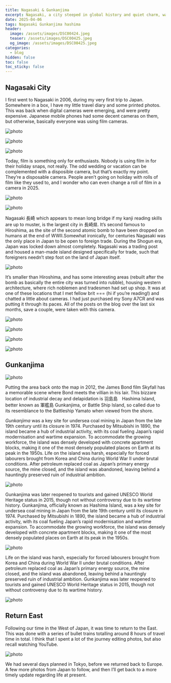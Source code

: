 ```yaml
---
title: Nagasaki & Gunkanjima
excerpt: Nagasaki, a city steeped in global history and quiet charm, was my first destination in Japan back in 2006. Known as the site of the second atomic bomb, it also served as Japan’s only port open to foreign trade during the isolationist Shogunate era. From nostalgic reflections on film photography to testing out my new Sony A7CR, this visit blended the old and new. Highlights include the hauntingly iconic Gunkanjima (Battleship Island), featured in the James Bond film *Skyfall*, and the unique Western architecture that tells stories of merchants and diplomacy.
date: 2025-04-06
tags: Nagasaki Gunkanjima hashima
header:
  image: /assets/images/DSC00424.jpeg
  teaser: /assets/images/DSC00425.jpeg
  og_image: /assets/images/DSC00425.jpeg
categories:
  - blog
hidden: false
toc: false
toc_sticky: false
--- 
```

 
## Nagasaki City
I first went to Nagasaki in 2006, during my very first trip to Japan. Somewhere in a box, I have my little travel diary and some printed photos. This was back when digital cameras were emerging, and were pretty expensive. Japanese mobile phones had some decent cameras on them, but otherwise, basically everyone was using film cameras.

![photo](/assets/images/DSC00349.jpeg)

![photo](/assets/images/DSC00357.jpeg)

![photo](/assets/images/DSC00358.jpeg)

Today, film is something only for enthusiasts. Nobody is using film in for their holiday snaps, not really. The odd wedding or vacation can be complemented with a disposible camera, but that’s exactly my point. They’re a disposable camera. People aren’t going on holiday with rolls of film like they used to, and I wonder who can even change a roll of film in a camera in 2025.

![photo](/assets/images/DSC00364.jpeg)

![photo](/assets/images/DSC00360.jpeg)

Nagasaki 長崎 which appears to mean long bridge if my kanji reading skills are up to muster, is the largest city in 長崎県. It’s second famous to Hiroshima, as the site of the second atomic bomb to have been dropped on humans at the end of WWII.Somewhat ironically, for centuries Nagasaki was the only place in Japan to be open to foreign trade. During the Shogun era, Japan was locked down almost completely. Nagasaki was a trading post and housed a man-made island designed specifically for trade, such that foreigners needn’t step foot on the land of Japan itself.

![photo](/assets/images/DSC00366.jpeg)

It’s smaller than Hiroshima, and has some interesting areas (rebuilt after the bomb as basically the entire city was turned into rubble), housing western architecture, where rich noblemen and tradesmen had set up shop. It was at one of these locations that I met fellow brit === (hi if you’re reading!) and chatted a little about cameras. I had just purchased my Sony A7CR and was putting it through its paces. All of the posts on the blog over the last six months, save a couple, were taken with this camera.

![photo](/assets/images/DSC00365.jpeg)

![photo](/assets/images/DSC00372.jpeg)

![photo](/assets/images/DSC00376.jpeg)

![photo](/assets/images/DSC00379.jpeg)
## Gunkanjima
![photo](/assets/images/DSC00425.jpeg)

Putting the area back onto the map in 2012, the James Bond film Skyfall has a memorable scene where Bond meets the villian in his lair. This bizzare location of industrial decay and delapidation is 羽島島　Hashima Island, better known as 軍艦島 Gunkanjima, or Battle Ship Island, so called due to its resemblance to the Battleship Yamato when viewed from the shore.

*Gunkanjima* was a key site for undersea coal mining in Japan from the late 19th century until its closure in 1974. Purchased by Mitsubishi in 1890, the island became a hub of industrial activity, with its coal fueling Japan’s rapid modernisation and wartime expansion. To accommodate the growing workforce, the island was densely developed with concrete apartment blocks, making it one of the most densely populated places on Earth at its peak in the 1950s. Life on the island was harsh, especially for forced labourers brought from Korea and China during World War II under brutal conditions. After petroleum replaced coal as Japan’s primary energy source, the mine closed, and the island was abandoned, leaving behind a hauntingly preserved ruin of industrial ambition. 

![photo](/assets/images/DSC00411.jpeg)

Gunkanjima was later reopened to tourists and gained UNESCO World Heritage status in 2015, though not without controversy due to its wartime history. Gunkanjima, officially known as Hashima Island, was a key site for undersea coal mining in Japan from the late 19th century until its closure in 1974. Purchased by Mitsubishi in 1890, the island became a hub of industrial activity, with its coal fueling Japan’s rapid modernisation and wartime expansion. To accommodate the growing workforce, the island was densely developed with concrete apartment blocks, making it one of the most densely populated places on Earth at its peak in the 1950s. 

![photo](/assets/images/DSC00436.jpeg)

Life on the island was harsh, especially for forced labourers brought from Korea and China during World War II under brutal conditions. After petroleum replaced coal as Japan’s primary energy source, the mine closed, and the island was abandoned, leaving behind a hauntingly preserved ruin of industrial ambition. Gunkanjima was later reopened to tourists and gained UNESCO World Heritage status in 2015, though not without controversy due to its wartime history.

![photo](/assets/images/DSC00409.jpeg)

## Return East
Following our time in the West of Japan, it was time to return to the East. This was done with a series of bullet trains totalling around 8 hours of travel time in total. I think that I spent a lot of the journey editing photos, but also recall watching YouTube.

![photo](/assets/images/IMG_8834.jpeg)

We had several days planned in Tokyo, before we returned back to Europe. A few more photos from Japan to follow, and then I’ll get back to a more timely update regarding life at present.
